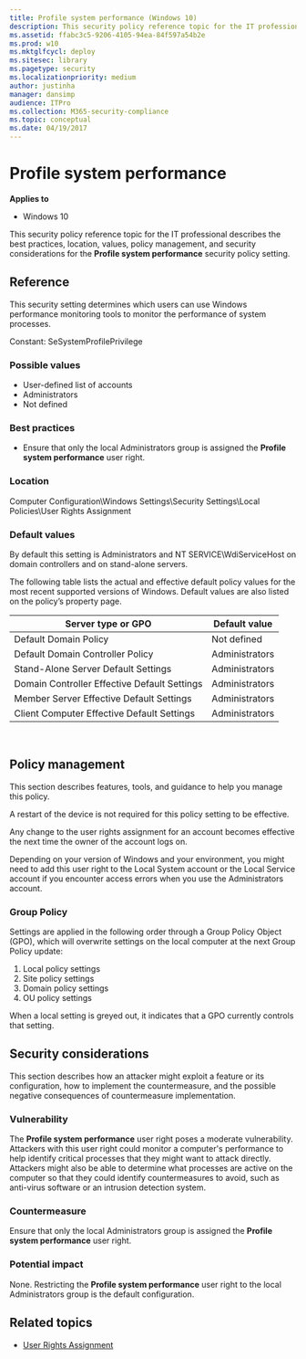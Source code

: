 ```yaml
---
title: Profile system performance (Windows 10)
description: This security policy reference topic for the IT professional describes the best practices, location, values, policy management, and security considerations for the Profile system performance security policy setting.
ms.assetid: ffabc3c5-9206-4105-94ea-84f597a54b2e
ms.prod: w10
ms.mktglfcycl: deploy
ms.sitesec: library
ms.pagetype: security
ms.localizationpriority: medium
author: justinha
manager: dansimp
audience: ITPro
ms.collection: M365-security-compliance
ms.topic: conceptual
ms.date: 04/19/2017
---
```


# Profile system performance

**Applies to**
-   Windows 10

This security policy reference topic for the IT professional describes the best practices, location, values, policy management, and security considerations for the **Profile system performance** security policy setting.

## Reference

This security setting determines which users can use Windows performance monitoring tools to monitor the performance of system processes.

Constant: SeSystemProfilePrivilege

### Possible values

-   User-defined list of accounts
-   Administrators
-   Not defined

### Best practices

-   Ensure that only the local Administrators group is assigned the **Profile system performance** user right.

### Location

Computer Configuration\\Windows Settings\\Security Settings\\Local Policies\\User Rights Assignment

### Default values

By default this setting is Administrators and NT SERVICE\WdiServiceHost on domain controllers and on stand-alone servers.

The following table lists the actual and effective default policy values for the most recent supported versions of Windows. Default values are also listed on the policy’s property page.

| Server type or GPO | Default value |
| - | - |
| Default Domain Policy| Not defined| 
| Default Domain Controller Policy | Administrators| 
| Stand-Alone Server Default Settings | Administrators| 
| Domain Controller Effective Default Settings | Administrators| 
| Member Server Effective Default Settings | Administrators| 
| Client Computer Effective Default Settings | Administrators| 
 
## Policy management

This section describes features, tools, and guidance to help you manage this policy.

A restart of the device is not required for this policy setting to be effective.

Any change to the user rights assignment for an account becomes effective the next time the owner of the account logs on.

Depending on your version of Windows and your environment, you might need to add this user right to the Local System account or the Local Service account if you encounter access errors when you use the Administrators account.

### Group Policy

Settings are applied in the following order through a Group Policy Object (GPO), which will overwrite settings on the local computer at the next Group Policy update:

1.  Local policy settings
2.  Site policy settings
3.  Domain policy settings
4.  OU policy settings

When a local setting is greyed out, it indicates that a GPO currently controls that setting.

## Security considerations

This section describes how an attacker might exploit a feature or its configuration, how to implement the countermeasure, and the possible negative consequences of countermeasure implementation.

### Vulnerability

The **Profile system performance** user right poses a moderate vulnerability. Attackers with this user right could monitor a computer's performance to help identify critical processes that they might want to attack directly. Attackers might also be able to determine what processes are active on the computer so that they could identify countermeasures to avoid, such as anti-virus software or an intrusion detection system.

### Countermeasure

Ensure that only the local Administrators group is assigned the **Profile system performance** user right.

### Potential impact

None. Restricting the **Profile system performance** user right to the local Administrators group is the default configuration.

## Related topics

- [User Rights Assignment](user-rights-assignment.md)

